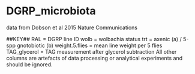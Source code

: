 # DGRP_microbiota
data from Dobson et al 2015 Nature Communications

##KEY##
RAL = DGRP line ID
wolb = wolbachia status
trt = axenic (a) / 5-spp gnotobiotic (b)
weight.5.flies = mean line weight per 5 flies
TAG_glycerol = TAG measurement after glycerol subtraction
All other columns are artefacts of data processing or analytical experiments and should be ignored.
